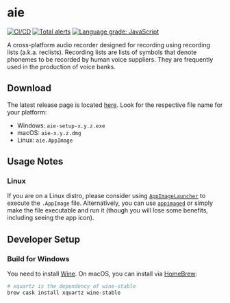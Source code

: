 # aie

[![CI/CD](https://github.com/team-aie/app/actions/workflows/cicd.yml/badge.svg)](https://github.com/team-aie/app/actions/workflows/cicd.yml)
[![Total alerts](https://img.shields.io/lgtm/alerts/g/team-aie/app.svg?logo=lgtm&logoWidth=18)](https://lgtm.com/projects/g/team-aie/app/alerts/)
[![Language grade: JavaScript](https://img.shields.io/lgtm/grade/javascript/g/team-aie/app.svg?logo=lgtm&logoWidth=18)](https://lgtm.com/projects/g/team-aie/app/context:javascript)

A cross-platform audio recorder designed for recording using recording lists (a.k.a. reclists). Recording lists are
lists of symbols that denote phonemes to be recorded by human voice suppliers. They are frequently used in the
production of voice banks.

## Download

The latest release page is located [here](https://github.com/team-aie/app/releases/latest). Look for the respective file
name for your platform:

- Windows: `aie-setup-x.y.z.exe`
- macOS: `aie-x.y.z.dmg`
- Linux: `aie.AppImage`

## Usage Notes

### Linux

If you are on a Linux distro, please consider using
[`AppImageLauncher`](https://github.com/TheAssassin/AppImageLauncher) to execute the `.AppImage` file. Alternatively,
you can use [`appimaged`](https://github.com/AppImage/appimaged) or simply make the file executable and run it (though
you will lose some benefits, including seeing the app icon).

## Developer Setup

### Build for Windows

You need to install [Wine](https://wiki.winehq.org/). On macOS, you can install via [HomeBrew](https://brew.sh/):

```bash
# xquartz is the dependency of wine-stable
brew cask install xquartz wine-stable
```
